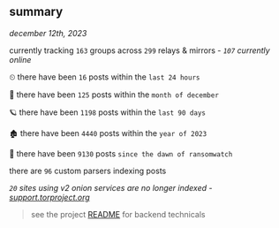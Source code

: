
## summary
_december 12th, 2023_

currently tracking `163` groups across `299` relays & mirrors - _`107` currently online_

⏲ there have been `16` posts within the `last 24 hours`

🦈 there have been `125` posts within the `month of december`

🪐 there have been `1198` posts within the `last 90 days`

🏚 there have been `4440` posts within the `year of 2023`

🦕 there have been `9130` posts `since the dawn of ransomwatch`

there are `96` custom parsers indexing posts

_`20` sites using v2 onion services are no longer indexed - [support.torproject.org](https://support.torproject.org/onionservices/v2-deprecation/)_

> see the project [README](https://github.com/joshhighet/ransomwatch#ransomwatch--) for backend technicals
